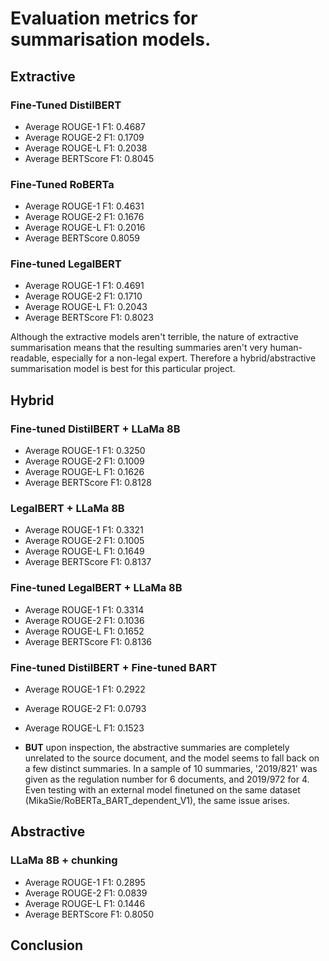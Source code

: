 # Evaluation metrics for summarisation models.

## Extractive
### Fine-Tuned DistilBERT
- Average ROUGE-1 F1: 0.4687
- Average ROUGE-2 F1: 0.1709
- Average ROUGE-L F1: 0.2038
- Average BERTScore F1: 0.8045

### Fine-Tuned RoBERTa
- Average ROUGE-1 F1: 0.4631
- Average ROUGE-2 F1: 0.1676
- Average ROUGE-L F1: 0.2016
- Average BERTScore 0.8059

### Fine-tuned LegalBERT
- Average ROUGE-1 F1: 0.4691
- Average ROUGE-2 F1: 0.1710
- Average ROUGE-L F1: 0.2043
- Average BERTScore F1: 0.8023

Although the extractive models aren't terrible, the nature of extractive summarisation means that the resulting summaries aren't very human-readable, especially for a non-legal expert. Therefore a hybrid/abstractive summarisation model is best for this particular project.

## Hybrid
### Fine-tuned DistilBERT + LLaMa 8B
- Average ROUGE-1 F1: 0.3250
- Average ROUGE-2 F1: 0.1009
- Average ROUGE-L F1: 0.1626
- Average BERTScore F1: 0.8128

### LegalBERT + LLaMa 8B
- Average ROUGE-1 F1: 0.3321
- Average ROUGE-2 F1: 0.1005
- Average ROUGE-L F1: 0.1649
- Average BERTScore F1: 0.8137

### Fine-tuned LegalBERT + LLaMa 8B
- Average ROUGE-1 F1: 0.3314
- Average ROUGE-2 F1: 0.1036
- Average ROUGE-L F1: 0.1652
- Average BERTScore F1: 0.8136

### Fine-tuned DistilBERT + Fine-tuned BART
- Average ROUGE-1 F1: 0.2922
- Average ROUGE-2 F1: 0.0793
- Average ROUGE-L F1: 0.1523

- **BUT** upon inspection, the abstractive summaries are completely unrelated to the source document, and the model seems to fall back on a few distinct summaries. In a sample of 10 summaries, '2019/821' was given as the regulation number for 6 documents, and 2019/972 for 4. Even testing with an external model finetuned on the same dataset (MikaSie/RoBERTa_BART_dependent_V1), the same issue arises.

## Abstractive
### LLaMa 8B + chunking
- Average ROUGE-1 F1: 0.2895
- Average ROUGE-2 F1: 0.0839
- Average ROUGE-L F1: 0.1446
- Average BERTScore F1: 0.8050

## Conclusion